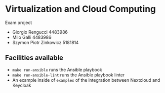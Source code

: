 # Virtualization and Cloud Computing

Exam project

- Giorgio Rengucci 4483986
- Milo Galli 4483986
- Szymon Piotr Zinkowicz 5181814

## Facilities available

- `make run-ansible` runs the Ansible playbook
- `make run-ansible-lint` runs the Ansible playbook linter
- An example inside of `examples` of the integration between Nextcloud and Keycloak
